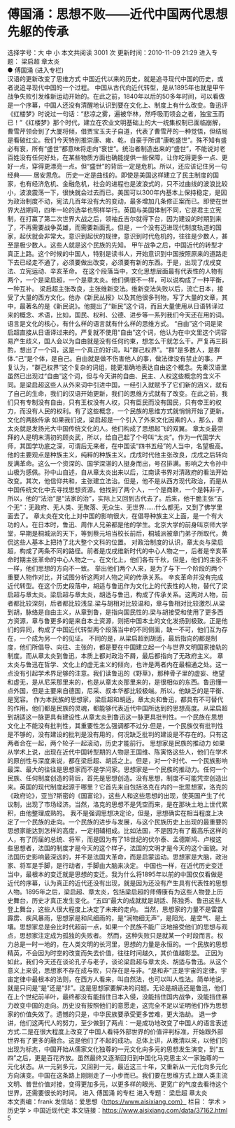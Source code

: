 # 傅国涌：思想不败——近代中国两代思想先躯的传承

选择字号：大 中 小   本文共阅读 3001 次 更新时间：2010-11-09 21:29
进入专题： 梁启超   章太炎  
● 傅国涌 (进入专栏)  
汉语的更新改变了思维方式
中国近代以来的历史，就是追寻现代中国的历史，或者说追寻现代中国的一个过程。
中国从古代向近代转型，是从1895年也就是甲午战争失败引发维新运动开始的。在此之前，1840年以后的50多年时间，可以看做是一个序幕，中国人还没有清醒地认识到要在文化上、制度上有什么改变。鲁迅评《红楼梦》时说过一句话：“悲凉之雾，遍被华林，然呼吸而领会之者，独宝玉而已！”《红楼梦》那个时代，建立在农业文明基础上的大一统集权制已面临崩解，曹雪芹领会到了大厦将倾，借贾宝玉夫子自道，代表了曹雪芹的一种觉悟，但结局是看破红尘。我们今天特别推崇康、雍、乾，自豪于所谓“康乾盛世”。殊不知有盛必有衰，所有“盛世”都意味将走向“衰世”。统治者制造出来的“盛世”，不能说对老百姓没有任何好处，在某些物质方面也确能提供一些保障，让你吃得更多一点、更好一点，穿得更漂亮一点。但“盛世”的背后一定是危机。所以，还应该记住另一句经典—— 居安思危。
历史一定是曲线的。即使是美国这样建立了民主制度的国家，也有经济危机、金融危机，社会的进程也是波浪式的，只不过曲线的波浪比较小，波浪震荡一下，很快就会过去而已。美国可以300年内基本上保持稳定，是因为政治制度不动，宪法几百年没有大的变动，最多增加几条修正案而已。即使在世界大战期间，四年一轮的选举也照样举行。英国与美国体制不同，它是君主立宪制，在打赢了第二次世界大战之后，领袖丘吉尔就得下台，因为建设的时期到来了，不再需要战争英雄，而需要新面孔。但是，一个没有迈进现代制度轨道的国家，起伏就会非常大。意识到起伏的规律，意识到时代危机的，往往是少数人，甚至是极少数人。这些人就是这个民族的先知。
甲午战争之后，中国近代的转型才真正上路。这个时候的中国人，特别是读书人，开始意识到中国按照原来的道路走下去已经走不通了，必须要做出改变，必须要有新的东西。于是，出现了戊戌变法、立宪运动、辛亥革命。
在这个段落当中，文化思想层面最有代表性的人物有两个，一个是梁启超，一个是章太炎。他们俩很不一样，可以说构成了一种平衡，一种互补。
梁启超主张改良，主张维新变法。维新变法失败以后，流亡日本，接受了大量的西方文化。他办《新民丛报》以及其他很多刊物，写了大量的文章，其中，最著名的是《新民说》。他提出了“新民”这个词，而且大量使用从日语转译过来的概念、术语，比如，国民、权利、公德、进步等一系列我们今天还在用的词。语言是文化的核心，有什么样的语言就有什么样的思维方式。
“自由”这个词是梁启超直接从日语译过来的。严复就不使用“自由”这个词，他认为在中文里这个词容易产生歧义，国人会以为自由就是没有任何约束，想怎么干就怎么干。严复再三斟酌，想出了一个词，这是一个真正的好词，叫“群己权界”。“群”是多数人，是群体.“己”是个体，是自己。自由就是做不伤害他人的事，做法律没有禁止的事。严复认为，“群己权界”这个复杂的词组，能更准确地表达自由这个概念。先秦汉语里虽然已出现过“自由”这个词，但与今天讲的自由、民主、人权这些概念的含义不同。是梁启超这些人从外来词中引进中国，一经引入就赋予了它们新的涵义，就有了自己的生命，我们的汉语开始更新，我们的思维方式就有了改变。在此之前，我们只有专制没有自由，只有王权没有人权，只有臣民而没有国民，只有帝王的权力，而没有人民的权利。有了这些概念，一个民族的思维方式就悄悄开始了更新。
文化的两脉传承
如果我们说，梁启超是一个引入了外来文化因素的人，那么，章太炎就是发扬光大中国传统文化的人。他们构成了思想起飞的双翼。
章太炎最崇拜的人是明末清初的顾炎武，所以，给自己起了个号叫“太炎”。作为一代国学大师，其国学功底之深，可谓后无来者，在中国读“四书五经”的人当中，名望极高。他的主要观点是种族主义，纯粹的种族主义。戊戌时代他主张改良，戊戌之后转向反满革命。这么一个资深的、国学深湛的人挺身而出，号召排满。影响之大令孙中山极为感佩。孙中山自述，自从章太炎出来以后，江南读书界对清政府的看法开始改变。其次，他信仰共和，主张建立法治。但是，他不是从西方现代政治，而是从中国传统文化中去寻找思想资源。他找到了两个人，一个是商鞅，一个是韩非子，所以，他的“法治”是“法家的治”，实际上又回到古代去了。后来，他干脆主张“五个无”：无政府、无人类、无聚落、无众生、无世界……什么都无，又到了佛学里面去了。
章太炎在文化上对中国的影响很大，在倡导种族主义上面，是一个有大功的人。在日本时，鲁迅、周作人兄弟都是他的学生。北京大学的前身叫京师大学堂，早期是桐城派的天下，等到蔡元培当校长前后，桐城派被章门弟子所取代，黄侃这些人基本上把持了北大整个文科的位置。
对政治制度的认识，章太炎与梁启超，构成了两条不同的路径。前者是戊戌维新时代的中心人物之一，后者是辛亥革命时期主张革命的中心人物之一。在文化上，他们各有千秋，但是，他们的主张不一样，他们思想的方向不一致。
举出他们两个人来，是为了与下一个阶段的两个重要人物作对比，并试图分析这两对人物之间的传承关系。
辛亥革命并没有完成近代转型。在这个历史段落中，胡适与鲁迅作为文化上的代表性的人物，替代了梁启超与章太炎。梁启超与章太炎，胡适与鲁迅，构成了传承关系。这两对人物，前者都比较深刻，后者都比较浅显.梁与胡相对比较温和，章与鲁相对比较激烈.从梁到胡，脉络是自由主义，从章到鲁，是指向国民性的.梁与胡接受和使用了更多西方资源，章与鲁更多的是来自本土资源，则把中国本土的文化发扬到极致。正是他们的异同，构成了中国近代转型两个段落当中的不同侧面，缺一不可，他们互为存在，一个成为另一个的见证。
不同的是，从梁启超到胡适，最后指向的都是制度，他们所倡导、向往、主张的，都是要在中国建立起一个与世界文明国家接轨的制度。而从章太炎到鲁迅，本质上都对政治不屑，最后都指向了无政府主义。
章太炎与鲁迅在哲学、文化上的虚无主义的倾向，也许是两者内在最相通之处。这一点没有引起学术界足够的注意。我们读鲁迅的《野草》，那种骨子里的虚妄、绝望和虚无，是从尼采那里来的，也是从章太炎那里来的，是很相似的东西。鲁迅懂一点外国，但是主要来自德国，尼采、叔本华都比较极端。所以，他缺乏的是平衡、是宽容。
作为本民族的思想家，梁启超和胡适，章太炎和鲁迅，都具有不可替代的作用。他们都是民族的灵魂，都能够代表近代中国所达到的思想高度。从梁启超到胡适这一脉更具有建设性.从章太炎到鲁迅这一脉更具批判性。一个民族在思想文化上不能没有批判性，其重要性怎么强调都不过分.但是，一个民族仅有批判性是不够的，没有建设的批判是没有用的，何况缺乏批判的建设是不存在的。只有这两者合在一起，两个轮子一起滚动，历史才能前行。
思想家是民族的推动力
如果从学术上说，出现在近代中国转型期的人物是王国维、陈寅恪这些人，他们在学术的原创性与深度来说，都在梁启超、胡适之上。但是，对一个时代、一个民族影响最深、最大的往往是思想家而不是学问家。思想家是一个民族的推动力。任何一个民族、任何制度创造的背后，首先是思想创造。没有思想，制度不可能凭空创造出来。英国的现代制度起源于哪里？它首先来自包括洛克在内的一批思想家，洛克的《政府论》，亚当?斯密的《国富论》，这些人和这些思想的出现，使英国产生了代议制，出现了市场经济。当然，洛克的思想不是凭空而来，是在那块土地上世代累积，由他整理成熟的。
我不是强调思想决定论，但是，思想确实在相当程度上决定了一个民族的走向。一个民族的进步与发展，与这个民族历史上出现的最重要的思想家能达到怎样的高度，一定相辅相成。比如法国，不是因为有了戴高乐这样的人，有了历届的总统、将军，而是因为有了18世纪的伏尔泰、孟德斯鸠、卢梭这些思想者，法国的制度才是今天的这个样子，法国的文明才是今天的这个面貌。对法国历史影响最深远的，并不是法国大革命，而是启蒙运动。思想家是大脑，政治家、将军是手脚，是行动者，手脚由大脑来决定。
中国也一样，在近代历史变迁当中，最根本的变迁就是思想的变迁。我为什么将1895年以前的中国仅仅看做是近代的序幕，认为真正的近代还没有出现，就是因为还没有产生具有代表性的思想人物。1895年之后，梁启超、章太炎，包括梁启超的师傅康有为这些人物登上历史舞台，历史才真正发生变化。“五四”最大的成就就是胡适、陈独秀、鲁迅这些人登上舞台，这些人很大程度上决定了未来的走向。
当然，思想家的力量不是雷霆霹雳、疾风暴雨，思想家是和风细雨的，是“润物细无声”，是阳光、是空气、是土壤。思想家总是会比时代超前一点，如果一个民族不能广泛地接受他们的思想与观点，思想家注定成为孤独的失败者。
然而，这种失败只是就某一个时段而言。权力总是一时一地的，在人类文明的长河里，思想的力量是永恒的。一个民族的思想精英，不会因为时空的改变而失去价值，往往时间越久，其价值越彰显。
正因为如此，我们今天还在谈论孔子与老子，谈论梁启超与章太炎、胡适与鲁迅。从这个意义上来说，思想家不存在成与败，只存在是与非。“是和非”正是宇宙的定律。宇宙定律中最根本的法则，在西方人看来，叫自然法，也可以叫人性法。简单地说，就是只问是“是”还是“非”。这是思想家要解决的问题。无论是胡适还是鲁迅，他们在上个世纪前半叶，最终都没有能挡住日本入侵，没能挡住国内战争，没能挡住暴力改变中国的走向。历史没有按照他们的意愿走，这完全不足以证明他们作为思想家的价值失效了。遗憾的只是，中华民族要承受更多苦难，更大浩劫。
退一步讲，他们这两代人的努力，至少做到了两点：一是成功地改变了中国人的语言表述方式.二是在很大程度上改变了中国人看待外部世界的价值评判标准，开始跟外部世界有了更多的融合。这是他们了不起的成功。总体上讲，从晚清以来，以他们的出现为标志，中国开始从儒家文化独尊的一元文化向多元的思想发生演变，到“五四”之后，更是百花齐放。虽然最终又逐渐回归到中国化马克思主义一家独尊的一元化状态。从一元到多元，又回到一元，最近这三十年，又重新从一元化向多元化方向演变。中国在这条路上刚刚走了一小步而已。我们要在思维方式上跟人类主流文明、普世价值对接，变得更加多元，以更多样的眼光、更宽广的气度去看待这个世界，还需要很长的时间。
进入 傅国涌 的专栏     进入专题： 梁启超   章太炎  
本文责编：frank
发信站：爱思想（https://www.aisixiang.com）
栏目： 学术 > 历史学 > 中国近现代史
本文链接：https://www.aisixiang.com/data/37162.html
5